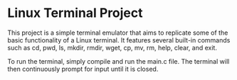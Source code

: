 # Linux Terminal Project

This project is a simple terminal emulator that aims to replicate some of the basic functionality of a Linux terminal. It features several built-in commands such as cd, pwd, ls, mkdir, rmdir, wget, cp, mv, rm, help, clear, and exit.

To run the terminal, simply compile and run the main.c file. The terminal will then continuously prompt for input until it is closed.
